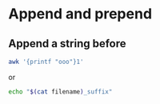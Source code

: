 # Append and prepend

## Append a string before

```sh
awk '{printf "ooo"}1'
```

or

```sh
echo "$(cat filename)_suffix"
```

